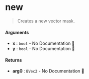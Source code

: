 # new

>  Creates a new vector mask.

#### Arguments

- **x** : `bool` \- No Documentation 🚧
- **y** : `bool` \- No Documentation 🚧

#### Returns

- **arg0** : `BVec2` \- No Documentation 🚧